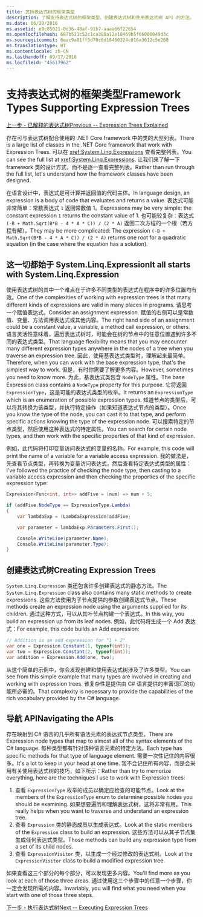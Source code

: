 ```yaml
---
title: 支持表达式树的框架类型
description: 了解支持表达式树的框架类型、创建表达式树和使用表达式树 API 的方法。
ms.date: 06/20/2016
ms.assetid: e9c85021-0d36-48af-91b7-aaaa66f22654
ms.openlocfilehash: 687b521c52c1ca380a12e18469b5f66000049d3c
ms.sourcegitcommit: 6eac9a01ff5d70c6d18460324c016a3612c5e268
ms.translationtype: HT
ms.contentlocale: zh-CN
ms.lasthandoff: 09/17/2018
ms.locfileid: "45617962"
---
```

# <a name="framework-types-supporting-expression-trees"></a><span data-ttu-id="fcc12-103">支持表达式树的框架类型</span><span class="sxs-lookup"><span data-stu-id="fcc12-103">Framework Types Supporting Expression Trees</span></span>

[<span data-ttu-id="fcc12-104">上一步 - 已解释的表达式树</span><span class="sxs-lookup"><span data-stu-id="fcc12-104">Previous -- Expression Trees Explained</span></span>](expression-trees-explained.md)

<span data-ttu-id="fcc12-105">存在可与表达式树配合使用的 .NET Core framework 中的类的大型列表。</span><span class="sxs-lookup"><span data-stu-id="fcc12-105">There is a large list of classes in the .NET Core framework that work with Expression Trees.</span></span>
<span data-ttu-id="fcc12-106">可以在 <xref:System.Linq.Expressions> 查看完整列表。</span><span class="sxs-lookup"><span data-stu-id="fcc12-106">You can see the full list at <xref:System.Linq.Expressions>.</span></span>
<span data-ttu-id="fcc12-107">让我们来了解一下 framework 类的设计方式，而不是逐一查看完整列表。</span><span class="sxs-lookup"><span data-stu-id="fcc12-107">Rather than run through the full list, let's understand how the framework classes have been designed.</span></span>

<span data-ttu-id="fcc12-108">在语言设计中，表达式是可计算并返回值的代码主体。</span><span class="sxs-lookup"><span data-stu-id="fcc12-108">In language design, an expression is a body of code that evaluates and returns a value.</span></span> <span data-ttu-id="fcc12-109">表达式可能非常简单：常数表达式 `1` 返回常数值 1。</span><span class="sxs-lookup"><span data-stu-id="fcc12-109">Expressions may be very simple: the constant expression `1` returns the constant value of 1.</span></span> <span data-ttu-id="fcc12-110">也可能较复杂：表达式 `(-B + Math.Sqrt(B*B - 4 * A * C)) / (2 * A)` 返回二次方程的一个根（若方程有解）。</span><span class="sxs-lookup"><span data-stu-id="fcc12-110">They may be more complicated: The expression `(-B + Math.Sqrt(B*B - 4 * A * C)) / (2 * A)` returns one root for a quadratic equation (in the case where the equation has a solution).</span></span>  

## <a name="it-all-starts-with-systemlinqexpression"></a><span data-ttu-id="fcc12-111">这一切都始于 System.Linq.Expression</span><span class="sxs-lookup"><span data-stu-id="fcc12-111">It all starts with System.Linq.Expression</span></span>

<span data-ttu-id="fcc12-112">使用表达式树的其中一个难点在于许多不同类型的表达式在程序中的许多位置均有效。</span><span class="sxs-lookup"><span data-stu-id="fcc12-112">One of the complexities of working with expression trees is that many different kinds of expressions are valid in many places in programs.</span></span> <span data-ttu-id="fcc12-113">请思考一个赋值表达式。</span><span class="sxs-lookup"><span data-stu-id="fcc12-113">Consider an assignment expression.</span></span> <span data-ttu-id="fcc12-114">赋值的右侧可以是常数值、变量、方法调用表达式或其他内容。</span><span class="sxs-lookup"><span data-stu-id="fcc12-114">The right hand side of an assignment could be a constant value, a variable, a method call expression, or others.</span></span> <span data-ttu-id="fcc12-115">语言灵活性意味着，遍历表达式树时，可能会在树的节点中的任意位置遇到许多不同的表达式类型。</span><span class="sxs-lookup"><span data-stu-id="fcc12-115">That language flexibility means that you may encounter many different expression types anywhere in the nodes of a tree when you traverse an expression tree.</span></span> <span data-ttu-id="fcc12-116">因此，使用基表达式类型时，理解起来最简单。</span><span class="sxs-lookup"><span data-stu-id="fcc12-116">Therefore, when you can work with the base expression type, that's the simplest way to work.</span></span> <span data-ttu-id="fcc12-117">但是，有时你需要了解更多内容。</span><span class="sxs-lookup"><span data-stu-id="fcc12-117">However, sometimes you need to know more.</span></span>
<span data-ttu-id="fcc12-118">为此，基表达式类包含 `NodeType` 属性。</span><span class="sxs-lookup"><span data-stu-id="fcc12-118">The base Expression class contains a `NodeType` property for this purpose.</span></span>
<span data-ttu-id="fcc12-119">它将返回 `ExpressionType`，这是可能的表达式类型的枚举。</span><span class="sxs-lookup"><span data-stu-id="fcc12-119">It returns an `ExpressionType` which is an enumeration of possible expression types.</span></span>
<span data-ttu-id="fcc12-120">知道节点的类型后，可以将其转换为该类型，并执行特定操作（如果知道表达式节点的类型）。</span><span class="sxs-lookup"><span data-stu-id="fcc12-120">Once you know the type of the node, you can cast it to that type, and perform specific actions knowing the type of the expression node.</span></span> <span data-ttu-id="fcc12-121">可以搜索特定的节点类型，然后使用这种表达式的特定属性。</span><span class="sxs-lookup"><span data-stu-id="fcc12-121">You can search for certain node types, and then work with the specific properties of that kind of expression.</span></span>

<span data-ttu-id="fcc12-122">例如，此代码将打印变量访问表达式的变量的名称。</span><span class="sxs-lookup"><span data-stu-id="fcc12-122">For example, this code will print the name of a variable for a variable access expression.</span></span> <span data-ttu-id="fcc12-123">我的做法是，先查看节点类型，再转换为变量访问表达式，然后查看特定表达式类型的属性：</span><span class="sxs-lookup"><span data-stu-id="fcc12-123">I've followed the practice of checking the node type, then casting to a variable access expression and then checking the properties of the specific expression type:</span></span>

```csharp
Expression<Func<int, int>> addFive = (num) => num + 5;

if (addFive.NodeType == ExpressionType.Lambda)
{
    var lambdaExp = (LambdaExpression)addFive;

    var parameter = lambdaExp.Parameters.First();

    Console.WriteLine(parameter.Name);
    Console.WriteLine(parameter.Type);
}
```

## <a name="creating-expression-trees"></a><span data-ttu-id="fcc12-124">创建表达式树</span><span class="sxs-lookup"><span data-stu-id="fcc12-124">Creating Expression Trees</span></span>

<span data-ttu-id="fcc12-125">`System.Linq.Expression` 类还包含许多创建表达式的静态方法。</span><span class="sxs-lookup"><span data-stu-id="fcc12-125">The `System.Linq.Expression` class also contains many static methods to create expressions.</span></span> <span data-ttu-id="fcc12-126">这些方法使用为子节点提供的参数创建表达式节点。</span><span class="sxs-lookup"><span data-stu-id="fcc12-126">These methods create an expression node using the arguments supplied for its children.</span></span> <span data-ttu-id="fcc12-127">通过这种方式，可以从其叶节点构建一个表达式。</span><span class="sxs-lookup"><span data-stu-id="fcc12-127">In this way, you build an expression up from its leaf nodes.</span></span> <span data-ttu-id="fcc12-128">例如，此代码将生成一个 Add 表达式：</span><span class="sxs-lookup"><span data-stu-id="fcc12-128">For example, this code builds an Add expression:</span></span>

```csharp
// Addition is an add expression for "1 + 2"
var one = Expression.Constant(1, typeof(int));
var two = Expression.Constant(2, typeof(int));
var addition = Expression.Add(one, two);
```

<span data-ttu-id="fcc12-129">从这个简单的示例中，你会发现创建和使用表达式树涉及了许多类型。</span><span class="sxs-lookup"><span data-stu-id="fcc12-129">You can see from this simple example that many types are involved in creating and working with expression trees.</span></span> <span data-ttu-id="fcc12-130">该复杂性是提供由 C# 语言提供的丰富词汇的功能所必需的。</span><span class="sxs-lookup"><span data-stu-id="fcc12-130">That complexity is necessary to provide the capabilities of the rich vocabulary provided by the C# language.</span></span>

## <a name="navigating-the-apis"></a><span data-ttu-id="fcc12-131">导航 API</span><span class="sxs-lookup"><span data-stu-id="fcc12-131">Navigating the APIs</span></span>
<span data-ttu-id="fcc12-132">存在映射到 C# 语言的几乎所有语法元素的表达式节点类型。</span><span class="sxs-lookup"><span data-stu-id="fcc12-132">There are Expression node types that map to almost all of the syntax elements of the C# language.</span></span> <span data-ttu-id="fcc12-133">每种类型都有针对该种语言元素的特定方法。</span><span class="sxs-lookup"><span data-stu-id="fcc12-133">Each type has specific methods for that type of language element.</span></span> <span data-ttu-id="fcc12-134">需要一次性记住的内容很多。</span><span class="sxs-lookup"><span data-stu-id="fcc12-134">It's a lot to keep in your head at one time.</span></span> <span data-ttu-id="fcc12-135">我不会记住所有内容，而是会采用有关使用表达式树的技巧，如下所示：</span><span class="sxs-lookup"><span data-stu-id="fcc12-135">Rather than try to memorize everything, here are the techniques I use to work with Expression trees:</span></span>
1. <span data-ttu-id="fcc12-136">查看 `ExpressionType` 枚举的成员以确定应检查的可能节点。</span><span class="sxs-lookup"><span data-stu-id="fcc12-136">Look at the members of the `ExpressionType` enum to determine possible nodes you should be examining.</span></span> <span data-ttu-id="fcc12-137">如果想要遍历和理解表达式树，这将非常有用。</span><span class="sxs-lookup"><span data-stu-id="fcc12-137">This really helps when you want to traverse and understand an expression tree.</span></span>
2. <span data-ttu-id="fcc12-138">查看 `Expression` 类的静态成员以生成表达式。</span><span class="sxs-lookup"><span data-stu-id="fcc12-138">Look at the static members of the `Expression` class to build an expression.</span></span> <span data-ttu-id="fcc12-139">这些方法可以从其子节点集生成任何表达式类型。</span><span class="sxs-lookup"><span data-stu-id="fcc12-139">Those methods can build any expression type from a set of its child nodes.</span></span>
3. <span data-ttu-id="fcc12-140">查看 `ExpressionVisitor` 类，以生成一个经过修改的表达式树。</span><span class="sxs-lookup"><span data-stu-id="fcc12-140">Look at the `ExpressionVisitor` class to build a modified expression tree.</span></span>

<span data-ttu-id="fcc12-141">如果查看这三个部分的每个部分，可以发现更多内容。</span><span class="sxs-lookup"><span data-stu-id="fcc12-141">You'll find more as you look at each of those three areas.</span></span> <span data-ttu-id="fcc12-142">通过使用这三个步骤中的任意一个步骤，你一定会发现所需的内容。</span><span class="sxs-lookup"><span data-stu-id="fcc12-142">Invariably, you will find what you need when you start with one of those three steps.</span></span>
 
 [<span data-ttu-id="fcc12-143">下一步 - 执行表达式树</span><span class="sxs-lookup"><span data-stu-id="fcc12-143">Next -- Executing Expression Trees</span></span>](expression-trees-execution.md)
 
